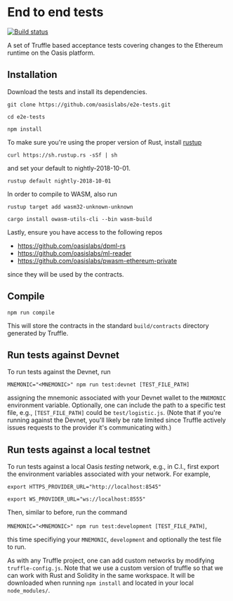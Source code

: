 # End to end tests

[![Build status](https://badge.buildkite.com/58730a2be16848255387f3c8fe708465d09e699794fff0fae4.svg)](https://buildkite.com/oasislabs/e2e-tests)

A set of Truffle based acceptance tests covering changes to the Ethereum runtime on the Oasis platform.

## Installation

Download the tests and install its dependencies.

`git clone https://github.com/oasislabs/e2e-tests.git`

`cd e2e-tests`

`npm install`

To make sure you're using the proper version of Rust, install [rustup](https://rustup.rs/)

`curl https://sh.rustup.rs -sSf | sh`

and set your default to nightly-2018-10-01.

`rustup default nightly-2018-10-01`

In order to compile to WASM, also run

`rustup target add wasm32-unknown-unknown`

`cargo install owasm-utils-cli --bin wasm-build`

Lastly, ensure you have access to the following repos

- https://github.com/oasislabs/dpml-rs
- https://github.com/oasislabs/ml-reader
- https://github.com/oasislabs/pwasm-ethereum-private

since they will be used by the contracts.

## Compile

`npm run compile`

This will store the contracts in the standard `build/contracts` directory generated by Truffle.

## Run tests against Devnet

To run tests against the Devnet, run

`MNEMONIC="<MNEMONIC>" npm run test:devnet [TEST_FILE_PATH]`

assigning the mnemonic associated with your Devnet wallet to the `MNEMONIC` environment variable. Optionally, one can include the path to a specific test file, e.g., `[TEST_FILE_PATH]` could be `test/logistic.js`. (Note that if you're running against the Devnet, you'll likely be rate limited since Truffle actively issues requests to the provider it's communicating with.)

## Run tests against a local testnet

To run tests against a local Oasis *testing* network, e.g., in C.I., first export the environment variables associated with your network. For example,

`export HTTPS_PROVIDER_URL="http://localhost:8545"`

`export WS_PROVIDER_URL="ws://localhost:8555"`

Then, similar to before, run the command

`MNEMONIC="<MNEMONIC>" npm run test:development [TEST_FILE_PATH]`,

this time specifiying your `MNEMONIC`, `development` and optionally the test file to run.

As with any Truffle project, one can add custom networks by modifying `truffle-config.js`. Note that we use a custom version of truffle so that we can work with Rust and Solidity in the same workspace. It will be downloaded when running `npm install` and located in your local `node_modules/`.
